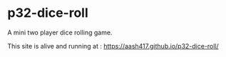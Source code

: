 # p32-dice-roll
A mini two player dice rolling game.

This site is alive and running at : https://aash417.github.io/p32-dice-roll/
